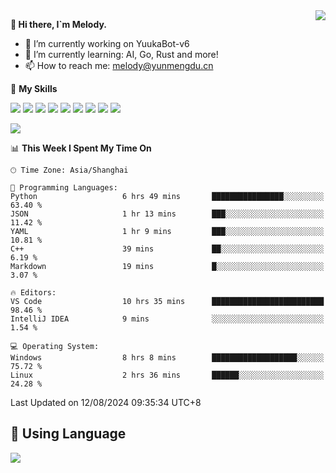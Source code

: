 <a href="#">
  <img align="right" src="https://github-readme-stats.vercel.app/api?username=melodyyuuka&count_private=true&show_icons=true" />
</a>

**👋 Hi there, I`m Melody.**

- 🔭 I’m currently working on YuukaBot-v6
- 🌱 I’m currently learning: AI, Go, Rust and more!
- 📫 How to reach me: melody@yunmengdu.cn

🌟 **My Skills** 

![](https://img.shields.io/badge/-Python-3e74a2?style=flat-square&logo=Python&logoColor=fff)
![](https://img.shields.io/badge/-Java-007396?style=flat-square&logo=OpenJDK&logoColor=fff)
![](https://img.shields.io/badge/-Node.js-339933?style=flat-square&logo=Node.js&logoColor=fff)
![](https://img.shields.io/badge/-Git-f05032?style=flat-square&logo=git&logoColor=fff)
![](https://img.shields.io/badge/-PostgreSQL-4169e1?style=flat-square&logo=PostgreSQL&logoColor=fff)
![](https://img.shields.io/badge/-Rust-000000?style=flat-square&logo=rust&logoColor=fff)
![](https://img.shields.io/badge/-VSCode-007acc?style=flat-square&logo=Visual-Studio-Code&logoColor=fff)
![](https://img.shields.io/badge/-FastAPI-009688?style=flat-square&logo=FastAPI&logoColor=fff)
![](https://img.shields.io/badge/-Linux-000000?style=flat-square&logo=Linux&logoColor=fff)


![](https://wakatime.com/badge/user/fa6dc0e2-47c5-4d2d-ae45-69fec6f2122c.svg)

<!--START_SECTION:waka-->
📊 **This Week I Spent My Time On** 

```text
🕑︎ Time Zone: Asia/Shanghai

💬 Programming Languages: 
Python                   6 hrs 49 mins       ████████████████░░░░░░░░░   63.40 % 
JSON                     1 hr 13 mins        ███░░░░░░░░░░░░░░░░░░░░░░   11.42 % 
YAML                     1 hr 9 mins         ███░░░░░░░░░░░░░░░░░░░░░░   10.81 % 
C++                      39 mins             ██░░░░░░░░░░░░░░░░░░░░░░░    6.19 % 
Markdown                 19 mins             █░░░░░░░░░░░░░░░░░░░░░░░░    3.07 % 

🔥 Editors: 
VS Code                  10 hrs 35 mins      █████████████████████████   98.46 % 
IntelliJ IDEA            9 mins              ░░░░░░░░░░░░░░░░░░░░░░░░░    1.54 % 

💻 Operating System: 
Windows                  8 hrs 8 mins        ███████████████████░░░░░░   75.72 % 
Linux                    2 hrs 36 mins       ██████░░░░░░░░░░░░░░░░░░░   24.28 % 
```


 Last Updated on 12/08/2024 09:35:34 UTC+8
<!--END_SECTION:waka-->

## 🥰 **Using Language**

![](https://github-readme-stats.vercel.app/api/wakatime?username=MelodyYuyuko&layout=compact&hide_border=true)
